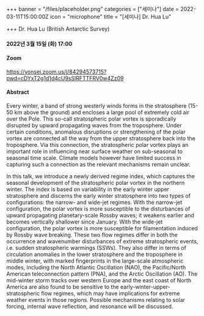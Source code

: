 +++
banner = "/files/placeholder.png"
categories = ["세미나"]
date = 2022-03-11T15:00:00Z
icon = "microphone"
title = "[세미나] Dr. Hua Lu"

+++
Dr. Hua Lu (British Antarctic Survey)

#### 2022년 3월 15일 (화) 17:00

#### Zoom

https://yonsei.zoom.us/j/84294573715?pwd=cDYxT2g1d1d4cU9sSlRFTTFRV0w4Zz09

#### Abstract

Every winter, a band of strong westerly winds forms in the stratosphere (15-50 km above the ground) and encloses a large pool of extremely cold air over the Pole. This so-call stratospheric polar vortex is sporadically disrupted by upward propagating waves from the troposphere. Under certain conditions, anomalous disruptions or strengthening of the polar vortex are connected all the way from the upper stratosphere back into the troposphere. Via this connection, the stratospheric polar vortex plays an important role in influencing near surface weather on sub-seasonal to seasonal time scale. Climate models however have limited success in capturing such a connection as the relevant mechanisms remain unclear.

In this talk, we introduce a newly derived regime index, which captures the seasonal development of the stratospheric polar vortex in the northern winter. The index is based on variability in the early winter upper stratosphere and discerns the early winter stratosphere into two types of configurations: the narrow- and wide-jet regimes. With the narrow-jet configuration, the polar vortex is more susceptible to the disturbances of upward propagating planetary-scale Rossby waves; it weakens earlier and becomes vertically shallower since January. With the wide-jet configuration, the polar vortex is more susceptible for filamentation induced by Rossby wave breaking. These two flow regimes differ in both the occurrence and wavenumber disturbances of extreme stratospheric events, i.e. sudden stratospheric warmings (SSWs). They also differ in terms of circulation anomalies in the lower stratosphere and the troposphere in middle winter, with marked fingerprints in the large-scale atmospheric modes, including the North Atlantic Oscillation (NAO), the Pacific/North American teleconnection pattern (PNA), and the Arctic Oscillation (AO). The mid-winter storm tracks over western Europe and the east coast of North America are also found to be sensitive to the early-winter-upper-stratospheric flow regimes, which may have implications for extreme weather events in those regions. Possible mechanisms relating to solar forcing, internal wave reflection, and resonance will be discussed.